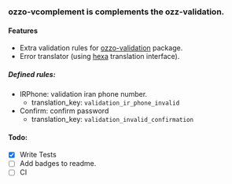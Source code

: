 ### ozzo-vcomplement is complements the  ozz-validation. 
#### Features
-  Extra validation rules for [ozzo-validation](https://github.com/go-ozzo/ozzo-validation) package.
-  Error translator (using [hexa](github.com/Kmava/hexa) translation interface).


##### Defined rules:
* IRPhone: validation iran phone number.
    - translation_key: `validation_ir_phone_invalid`   
* Confirm: confirm password
    - translation_key: `validation_invalid_confirmation`

#### Todo:
- [x] Write Tests
- [ ] Add badges to readme.
- [ ] CI 